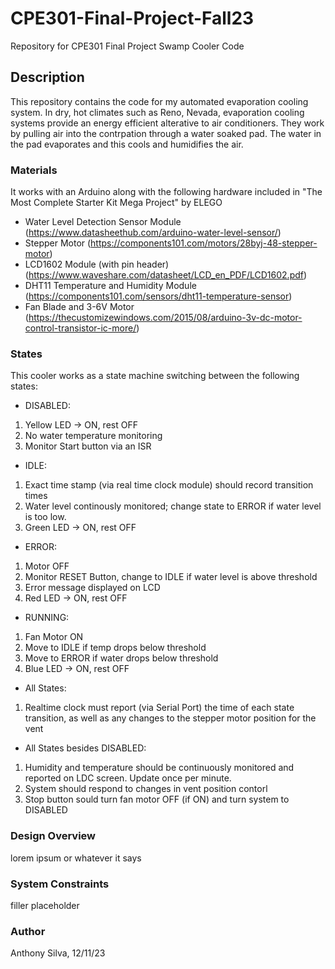 # CPE301-Final-Project-Fall23
Repository for CPE301 Final Project Swamp Cooler Code 

## Description
This repository contains the code for my automated evaporation cooling system. In dry, hot climates such as Reno, Nevada, evaporation cooling systems provide an energy efficient alterative to air conditioners. They work by pulling air into the contrpation through a water soaked pad. The water in the pad evaporates and this cools and humidifies the air. 

### Materials
It works with an Arduino along with the following hardware included in "The Most Complete Starter Kit Mega Project" by ELEGO
- Water Level Detection Sensor Module (https://www.datasheethub.com/arduino-water-level-sensor/)
- Stepper Motor (https://components101.com/motors/28byj-48-stepper-motor)
- LCD1602 Module (with pin header) (https://www.waveshare.com/datasheet/LCD_en_PDF/LCD1602.pdf)
- DHT11 Temperature and Humidity Module (https://components101.com/sensors/dht11-temperature-sensor)
- Fan Blade and 3-6V Motor (https://thecustomizewindows.com/2015/08/arduino-3v-dc-motor-control-transistor-ic-more/)

### States
This cooler works as a state machine switching between the following states:
- DISABLED: 
1. Yellow LED -> ON, rest OFF
2. No water temperature monitoring
3. Monitor Start button via an ISR
- IDLE:
1. Exact time stamp (via real time clock module) should record transition times
2. Water level continously monitored; change state to ERROR if water level is too low.
3. Green LED -> ON, rest OFF
- ERROR:
1. Motor OFF
2. Monitor RESET Button, change to IDLE if water level is above threshold
3. Error message displayed on LCD
4. Red LED -> ON, rest OFF
- RUNNING:
1. Fan Motor ON
2. Move to IDLE if temp drops below threshold
3. Move to ERROR if water drops below threshold
4. Blue LED -> ON, rest OFF
- All States:
1. Realtime clock must report (via Serial Port) the time of each state transition, as well as any changes to the stepper motor position for the vent
- All States besides DISABLED:
1. Humidity and temperature should be continuously monitored and reported on LDC screen. Update once per minute. 
2. System should respond to changes in vent position contorl
3. Stop button sould turn fan motor OFF (if ON) and turn system to DISABLED

### Design Overview
lorem ipsum or whatever it says

### System Constraints
filler placeholder

### Author
Anthony Silva, 12/11/23